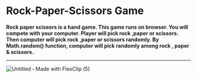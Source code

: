 # Rock-Paper-Scissors Game

**Rock paper scissors is a hand game. This game runs on browser. You will compete with your computer. Player will pick rock ,paper or scissors. Then computer will pick rock ,paper or scissors randomly. By Math.random() function, computer will pick  randomly among rock , paper & scissors.** 

<hr>

![Untitled ‑ Made with FlexClip (5)](https://user-images.githubusercontent.com/52861859/118771596-8d516080-b8a4-11eb-935c-d4921469229e.gif)

